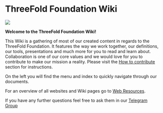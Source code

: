# ThreeFold Foundation Wiki

![](https://images.unsplash.com/photo-1495364037436-fed1ba81ad3e?ixlib=rb-0.3.5&ixid=eyJhcHBfaWQiOjEyMDd9&s=655ce70e725522ae583a940359ce8260&auto=format&fit=crop&w=1655&q=80)

**Welcome to the ThreeFold Foundation Wiki!**

This Wiki is a gathering of most of our created content in regards to the ThreeFold Foundation.
It features the way we work together, our definitions, our tools, presentations and much more for you to read and learn about.
Collaboration is one of our core values and we would love for you to contribute to make our mission a reality. Please visit the [How to contribute](https://threefoldfoundation.github.io/info_foundation/#/collaboration/contributing_in_agile_org) section for instructions.

On the left you will find the menu and index to quickly navigate through our documents.

For an overview of all websites and Wiki pages go to [Web Resources](https://threefoldfoundation.github.io/info_foundation/#/web_resources/README).

If you have any further questions feel free to ask them in our [Telegram Group](https://t.me/threefoldtoken_chat)


